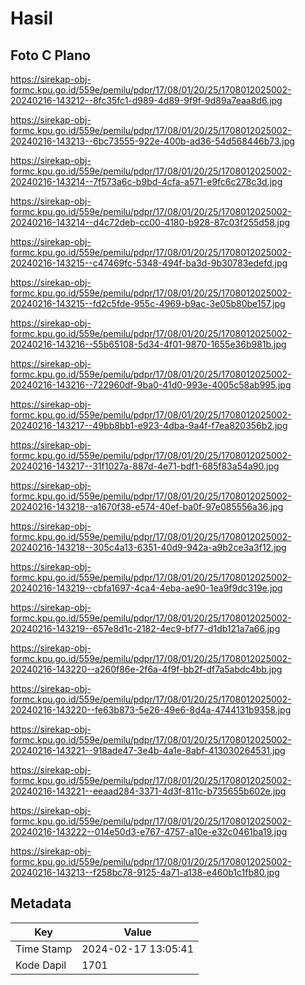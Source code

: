 # Hasil

## Foto C Plano

https://sirekap-obj-formc.kpu.go.id/559e/pemilu/pdpr/17/08/01/20/25/1708012025002-20240216-143212--8fc35fc1-d989-4d89-9f9f-9d89a7eaa8d6.jpg

https://sirekap-obj-formc.kpu.go.id/559e/pemilu/pdpr/17/08/01/20/25/1708012025002-20240216-143213--6bc73555-922e-400b-ad36-54d568446b73.jpg

https://sirekap-obj-formc.kpu.go.id/559e/pemilu/pdpr/17/08/01/20/25/1708012025002-20240216-143214--7f573a6c-b9bd-4cfa-a571-e9fc6c278c3d.jpg

https://sirekap-obj-formc.kpu.go.id/559e/pemilu/pdpr/17/08/01/20/25/1708012025002-20240216-143214--d4c72deb-cc00-4180-b928-87c03f255d58.jpg

https://sirekap-obj-formc.kpu.go.id/559e/pemilu/pdpr/17/08/01/20/25/1708012025002-20240216-143215--c47469fc-5348-494f-ba3d-9b30783edefd.jpg

https://sirekap-obj-formc.kpu.go.id/559e/pemilu/pdpr/17/08/01/20/25/1708012025002-20240216-143215--fd2c5fde-955c-4969-b9ac-3e05b80be157.jpg

https://sirekap-obj-formc.kpu.go.id/559e/pemilu/pdpr/17/08/01/20/25/1708012025002-20240216-143216--55b65108-5d34-4f01-9870-1655e36b981b.jpg

https://sirekap-obj-formc.kpu.go.id/559e/pemilu/pdpr/17/08/01/20/25/1708012025002-20240216-143216--722960df-9ba0-41d0-993e-4005c58ab995.jpg

https://sirekap-obj-formc.kpu.go.id/559e/pemilu/pdpr/17/08/01/20/25/1708012025002-20240216-143217--49bb8bb1-e923-4dba-9a4f-f7ea820356b2.jpg

https://sirekap-obj-formc.kpu.go.id/559e/pemilu/pdpr/17/08/01/20/25/1708012025002-20240216-143217--31f1027a-887d-4e71-bdf1-685f83a54a90.jpg

https://sirekap-obj-formc.kpu.go.id/559e/pemilu/pdpr/17/08/01/20/25/1708012025002-20240216-143218--a1670f38-e574-40ef-ba0f-97e085556a36.jpg

https://sirekap-obj-formc.kpu.go.id/559e/pemilu/pdpr/17/08/01/20/25/1708012025002-20240216-143218--305c4a13-6351-40d9-942a-a9b2ce3a3f12.jpg

https://sirekap-obj-formc.kpu.go.id/559e/pemilu/pdpr/17/08/01/20/25/1708012025002-20240216-143219--cbfa1697-4ca4-4eba-ae90-1ea9f9dc319e.jpg

https://sirekap-obj-formc.kpu.go.id/559e/pemilu/pdpr/17/08/01/20/25/1708012025002-20240216-143219--657e8d1c-2182-4ec9-bf77-d1db121a7a66.jpg

https://sirekap-obj-formc.kpu.go.id/559e/pemilu/pdpr/17/08/01/20/25/1708012025002-20240216-143220--a260f86e-2f6a-4f9f-bb2f-df7a5abdc4bb.jpg

https://sirekap-obj-formc.kpu.go.id/559e/pemilu/pdpr/17/08/01/20/25/1708012025002-20240216-143220--fe63b873-5e26-49e6-8d4a-4744131b9358.jpg

https://sirekap-obj-formc.kpu.go.id/559e/pemilu/pdpr/17/08/01/20/25/1708012025002-20240216-143221--918ade47-3e4b-4a1e-8abf-413030264531.jpg

https://sirekap-obj-formc.kpu.go.id/559e/pemilu/pdpr/17/08/01/20/25/1708012025002-20240216-143221--eeaad284-3371-4d3f-811c-b735655b602e.jpg

https://sirekap-obj-formc.kpu.go.id/559e/pemilu/pdpr/17/08/01/20/25/1708012025002-20240216-143222--014e50d3-e767-4757-a10e-e32c0461ba19.jpg

https://sirekap-obj-formc.kpu.go.id/559e/pemilu/pdpr/17/08/01/20/25/1708012025002-20240216-143213--f258bc78-9125-4a71-a138-e460b1c1fb80.jpg


## Metadata

| Key        | Value               |
| ---------- | ------------------- |
| Time Stamp | 2024-02-17 13:05:41 |
| Kode Dapil | 1701                |




